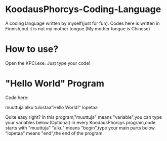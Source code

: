 # KoodausPhorcys-Coding-Language
A coding language written by myself(just for fun).
Codes here is written in Finnish,but it is not my mother tongue.(My mother tongue is Chinese)

# How to use?
Open the KPCl.exe.
Just type your code!

# "Hello World" Program
Code here:

muuttuja
alku
tulostaa"Hello World!"
lopetaa

Quite easy right?
In this program,"muuttuja" means "variable",you can type your variables below.(Optional)
In every KoodausPhorcys program,code starts with "muuttuja"
"alku" means "begin",type your main parts below.
"lopetaa" means "end",the end of the program.
